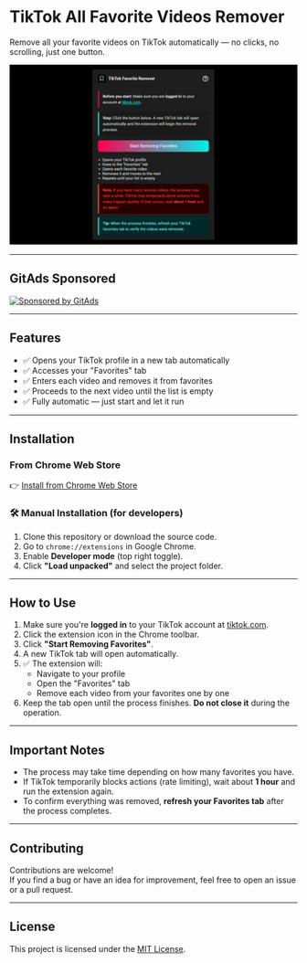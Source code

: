 # TikTok All Favorite Videos Remover

Remove all your favorite videos on TikTok automatically — no clicks, no scrolling, just one button.

![Screenshot](screenshot.png)

---

## GitAds Sponsored
[![Sponsored by GitAds](https://gitads.dev/v1/ad-serve?source=gabireze/tiktok-all-favorite-videos-remover@github)](https://gitads.dev/v1/ad-track?source=gabireze/tiktok-all-favorite-videos-remover@github)

---

## Features

- ✅ Opens your TikTok profile in a new tab automatically
- ✅ Accesses your "Favorites" tab
- ✅ Enters each video and removes it from favorites
- ✅ Proceeds to the next video until the list is empty
- ✅ Fully automatic — just start and let it run

---

## Installation

### From Chrome Web Store

👉 [Install from Chrome Web Store](https://chrome.google.com/webstore/detail/tiktok-all-favorite-video/cbjkccccmffolddklbkedlndlfokcpbn)

### 🛠️ Manual Installation (for developers)

1. Clone this repository or download the source code.
2. Go to `chrome://extensions` in Google Chrome.
3. Enable **Developer mode** (top right toggle).
4. Click **"Load unpacked"** and select the project folder.

---

## How to Use

1. Make sure you're **logged in** to your TikTok account at [tiktok.com](https://tiktok.com).
2. Click the extension icon in the Chrome toolbar.
3. Click **"Start Removing Favorites"**.
4. A new TikTok tab will open automatically.
5. ✅ The extension will:
   - Navigate to your profile
   - Open the "Favorites" tab
   - Remove each video from your favorites one by one
6. Keep the tab open until the process finishes. **Do not close it** during the operation.

---

## Important Notes

- The process may take time depending on how many favorites you have.
- If TikTok temporarily blocks actions (rate limiting), wait about **1 hour** and run the extension again.
- To confirm everything was removed, **refresh your Favorites tab** after the process completes.

---

## Contributing

Contributions are welcome!  
If you find a bug or have an idea for improvement, feel free to open an issue or a pull request.

---

## License

This project is licensed under the [MIT License](https://opensource.org/license/mit/).

<!-- GitAds-Verify: RLGNWZFM6UVMU4WTE8B35QUVHB22SUTO -->

